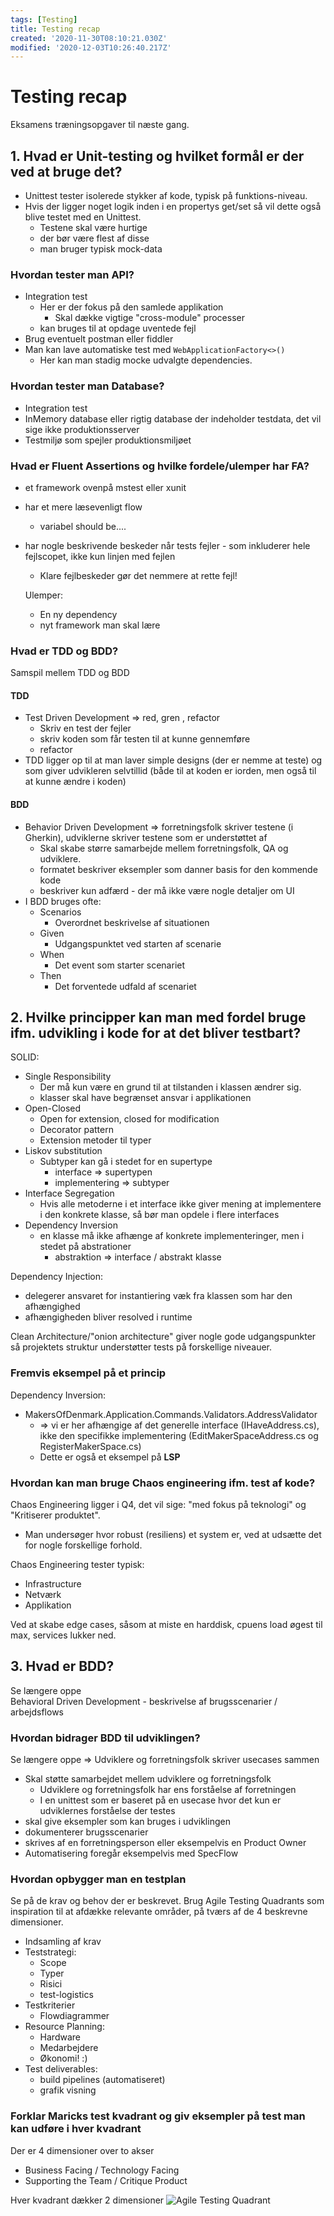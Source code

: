 ```yaml
---
tags: [Testing]
title: Testing recap
created: '2020-11-30T08:10:21.030Z'
modified: '2020-12-03T10:26:40.217Z'
---
```


# Testing recap
Eksamens træningsopgaver til næste gang.

## 1. Hvad er Unit-testing og hvilket formål er der ved at bruge det?
- Unittest tester isolerede stykker af kode, typisk på funktions-niveau. 
- Hvis der ligger noget logik inden i en propertys get/set så vil dette også blive testet med en Unittest.
  - Testene skal være hurtige
  - der bør være flest af disse
  - man bruger typisk mock-data

### Hvordan tester man API?
- Integration test
  - Her er der fokus på den samlede applikation
    - Skal dække vigtige "cross-module" processer
  - kan bruges til at opdage uventede fejl
- Brug eventuelt postman eller fiddler
- Man kan lave automatiske test med `WebApplicationFactory<>()`
  - Her kan man stadig mocke udvalgte dependencies.

### Hvordan tester man Database?
- Integration test
- InMemory database eller rigtig database der indeholder testdata, det vil sige ikke produktionsserver
- Testmiljø som spejler produktionsmiljøet

### Hvad er Fluent Assertions og hvilke fordele/ulemper har FA?
- et framework ovenpå mstest eller xunit
- har et mere læsevenligt flow
  - variabel should be....
- har nogle beskrivende beskeder når tests fejler - som inkluderer hele fejlscopet, ikke kun linjen med fejlen
  - Klare fejlbeskeder gør det nemmere at rette fejl!
  
  Ulemper:
  - En ny dependency
  - nyt framework man skal lære

### Hvad er TDD og BDD?
Samspil mellem TDD og BDD

#### TDD
- Test Driven Development => red, gren , refactor
  - Skriv en test der fejler
  - skriv koden som får testen til at kunne gennemføre
  - refactor
- TDD ligger op til at man laver simple designs (der er nemme at teste) og som giver udvikleren selvtillid (både til at koden er iorden, men også til at kunne ændre i koden)

#### BDD
- Behavior Driven Development => forretningsfolk skriver testene (i Gherkin), udviklerne skriver testene som er understøttet af 
  - Skal skabe større samarbejde mellem forretningsfolk, QA og udviklere.
  - formatet beskriver eksempler som danner basis for den kommende kode
  - beskriver kun adfærd - der må ikke være nogle detaljer om UI
- I BDD bruges ofte:
  - Scenarios
    - Overordnet beskrivelse af situationen
  - Given
    - Udgangspunktet ved starten af scenarie
  - When
    - Det event som starter scenariet
  - Then
    - Det forventede udfald af scenariet

## 2. Hvilke principper kan man med fordel bruge ifm. udvikling i kode for at det bliver testbart?
SOLID:  
- Single Responsibility
  - Der må kun være en grund til at tilstanden i klassen ændrer sig.
  - klasser skal have begrænset ansvar i applikationen
- Open-Closed
  - Open for extension, closed for modification
  - Decorator pattern
  - Extension metoder til typer
- Liskov substitution
  - Subtyper kan gå i stedet for en supertype
    - interface => supertypen
    - implementering => subtyper
- Interface Segregation
  - Hvis alle metoderne i et interface ikke giver mening at implementere i den konkrete klasse, så bør man opdele i flere interfaces
- Dependency Inversion
  - en klasse må ikke afhænge af konkrete implementeringer, men i stedet på abstrationer 
    - abstraktion => interface / abstrakt klasse
  
Dependency Injection:  
- delegerer ansvaret for instantiering væk fra klassen som har den afhængighed
- afhængigheden bliver resolved i runtime

Clean Architecture/"onion architecture" giver nogle gode udgangspunkter så projektets struktur understøtter tests på forskellige niveauer.

### Fremvis eksempel på et princip
Dependency Inversion:
- MakersOfDenmark.Application.Commands.Validators.AddressValidator  
    - => vi er her afhængige af det generelle interface (IHaveAddress.cs), ikke den specifikke implementering (EditMakerSpaceAddress.cs og RegisterMakerSpace.cs)
    - Dette er også et eksempel på __LSP__

### Hvordan kan man bruge Chaos engineering ifm. test af kode?
Chaos Engineering ligger i Q4, det vil sige:  "med fokus på teknologi" og "Kritiserer produktet".
- Man undersøger hvor robust (resiliens) et system er, ved at udsætte det for nogle forskellige forhold.

Chaos Engineering tester typisk:
- Infrastructure
- Netværk
- Applikation

Ved at skabe edge cases, såsom at miste en harddisk, cpuens load øgest til max, services lukker ned.


## 3. Hvad er BDD?
Se længere oppe  
Behavioral Driven Development - beskrivelse af brugsscenarier / arbejdsflows

### Hvordan bidrager BDD til udviklingen?
Se længere oppe => Udviklere og forretningsfolk skriver usecases sammen
- Skal støtte samarbejdet mellem udviklere og forretningsfolk
  - Udviklere og forretningsfolk har ens forståelse af forretningen
  - I en unittest som er baseret på en usecase hvor det kun er udviklernes forståelse der testes
- skal give eksempler som kan bruges i udviklingen
- dokumenterer brugsscenarier
- skrives af en forretningsperson eller eksempelvis en Product Owner
- Automatisering foregår eksempelvis med SpecFlow

### Hvordan opbygger man en testplan
Se på de krav og behov der er beskrevet. Brug Agile Testing Quadrants som inspiration til at afdække relevante områder, på tværs af de 4 beskrevne dimensioner.

- Indsamling af krav
- Teststrategi:
  - Scope
  - Typer
  - Risici
  - test-logistics
- Testkriterier
  - Flowdiagrammer
- Resource Planning:
  - Hardware
  - Medarbejdere
  - Økonomi! :)
- Test deliverables:
  - build pipelines (automatiseret)
  - grafik visning

### Forklar Maricks test kvadrant og giv eksempler på test man kan udføre i hver kvadrant
Der er 4 dimensioner over to akser
 - Business Facing / Technology Facing
 - Supporting the Team / Critique Product

Hver kvadrant dækker 2 dimensioner
![Agile Testing Quadrant](./testing/atq.PNG)




